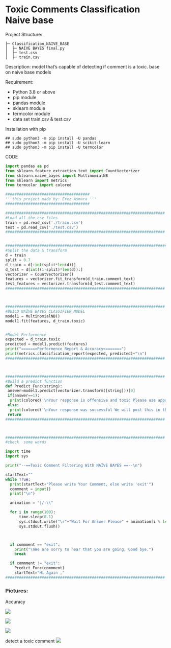 # Toxic Comments Classification Naive base
Project Structure:
```
├─ Classification_NAIVE_BASE
│  ├─ NAIVE BAYES final.py
│  ├─ test.csv
│  ├─ train.csv
```
Description:
model that’s capable of detecting if comment is a toxic. base on naive base models

Requirement:
- Python 3.8 or above
- pip module
- pandas module
- sklearn module
- termcolor module
- data set train.csv & test.csv


Installation with pip
```
## sudo python3 -m pip install -U pandas
## sudo python3 -m pip install -U scikit-learn
## sudo python3 -m pip install -U termcolor
```

CODE
```py
import pandas as pd
from sklearn.feature_extraction.text import CountVectorizer
from sklearn.naive_bayes import MultinomialNB
from sklearn import metrics
from termcolor import colored

#####################################
'''this project made by: Erez Asmara '''
#####################################

######################################################################
#Load all the csv files
train = pd.read_csv('./train.csv')
test = pd.read_csv('./test.csv')
######################################################################


#######################################################################
#Split the data & transform
d = train
split = 0.7
d_train = d[:int(split*len(d))]
d_test = d[int((1-split)*len(d)):]
vectorizer = CountVectorizer()
features = vectorizer.fit_transform(d_train.comment_text)
test_features = vectorizer.transform(d_test.comment_text)
######################################################################



######################################################################
#BUILD NAÏVE BAYES CLASSIFIER MODEL
model1 = MultinomialNB()
model1.fit(features, d_train.toxic)


#Model Performence
expected = d_train.toxic
predicted = model1.predict(features)
print("======>Performence Report & Accuracy<=======")
print(metrics.classification_report(expected, predicted)+"\n")
######################################################################



######################################################################
#Build a predict function
def Predict_Func(string):
 answer=model1.predict(vectorizer.transform([string]))[0]
 if(answer==1):
  print(colored('\nYour response is offensive and toxic Please use appropriate language!!!!!\n','red'))
 else:
  print(colored('\nYour response was successful We will post this in the next few hours :) :)\n','green'))
 return
######################################################################



######################################################################
#check  some words

import time
import sys

print("--==Toxic Comment Filtering With NAÏVE BAYES ==--\n")

startText=""
while True:
  print(startText+"Please write Your Comment, else write 'exit'")
  commment = input()
  print("\n")

  animation = "|/-\\"

  for i in range(100):
      time.sleep(0.1)
      sys.stdout.write("\r"+"Wait For Answer Please" + animation[i % len(animation)])
      sys.stdout.flush()



  if commment == "exit":
    print("\nWe are sorry to hear that you are going, Good bye.")
    break

  if commment != "exit":
    Predict_Func(commment)
    startText="Hi Again ,"
######################################################################


```

### Pictures:

Accuracy

![](https://user-images.githubusercontent.com/33747218/137727248-6aeefd12-c15a-4a24-ad08-823fd69b88bc.png)

![](https://user-images.githubusercontent.com/33747218/137727253-bf56190a-1286-4fe4-9af4-ac4eb82c1ed8.png)

![](https://user-images.githubusercontent.com/33747218/137727256-0e514ce1-9c3e-417f-a280-ce89b0d0428f.png)

detect a toxic comment
![](https://user-images.githubusercontent.com/33747218/137727258-c82727f4-b16d-4dc8-852a-d3b6cce4f772.png)

